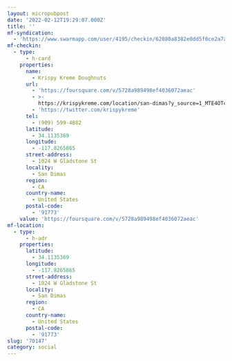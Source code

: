 ```yaml
---
layout: micropubpost
date: '2022-02-12T19:29:07.000Z'
title: ''
mf-syndication:
  - 'https://www.swarmapp.com/user/4195/checkin/62080a8382e0dd5f0ce2a7a3'
mf-checkin:
  - type:
      - h-card
    properties:
      name:
        - Krispy Kreme Doughnuts
      url:
        - 'https://foursquare.com/v/5728a989498ef4036072aeac'
        - >-
          https://krispykreme.com/location/san-dimas?y_source=1_MTE4OTc4MDMtNDQwLWxvY2F0aW9uLndlYnNpdGU=
        - 'https://twitter.com/krispykreme'
      tel:
        - (909) 599-4882
      latitude:
        - 34.1135369
      longitude:
        - -117.8265865
      street-address:
        - 1024 W Gladstone St
      locality:
        - San Dimas
      region:
        - CA
      country-name:
        - United States
      postal-code:
        - '91773'
    value: 'https://foursquare.com/v/5728a989498ef4036072aeac'
mf-location:
  - type:
      - h-adr
    properties:
      latitude:
        - 34.1135369
      longitude:
        - -117.8265865
      street-address:
        - 1024 W Gladstone St
      locality:
        - San Dimas
      region:
        - CA
      country-name:
        - United States
      postal-code:
        - '91773'
slug: '70147'
category: social
---
```


